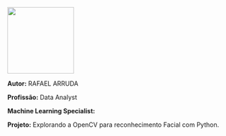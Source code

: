  <picture> <img align="center" src="https://hermes.digitalinnovation.one/assets/diome/logo-full.svg" width = 150px></picture>

**Autor:** RAFAEL ARRUDA 

**Profissão:** Data Analyst

**Machine Learning Specialist:** 

**Projeto:** Explorando a OpenCV para reconhecimento Facial com Python.

